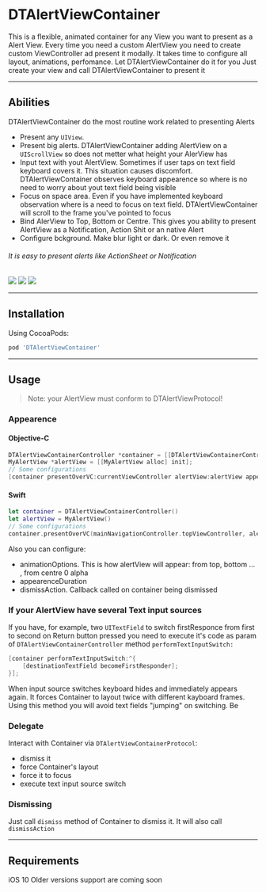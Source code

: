 # DTAlertViewContainer

This is a flexible, animated container for any View you want to present as a Alert View.
Every time you need a custom AlertView you need to create custom ViewController ad present it modally. 
It takes time to configure all layout, animations, perfomance. 
Let DTAlertViewContainer do it for you
Just create your view and call DTAlertViewContainer to present it

---
## Abilities
DTAlertViewContainer do the most routine work related to presenting Alerts
- Present any `UIView`. 
- Present big alerts. DTAlertViewContainer adding AlertView on a `UIScrollView` so does not metter what height your AlerView has
- Input text with yout AlertView. Sometimes if user taps on text field keyboard covers it. This situation causes discomfort. DTAlertViewContainer observes keyboard appearence so where is no need to worry about yout text field being visible
- Focus on space area. Even if you have implemented keyboard observation where is a need to focus on text field. DTAlertViewContainer will scroll to the frame you've pointed to focus
- Bind AlerView to Top, Bottom or Centre. This gives you ability to present AlertView as a Notification, Action Shit or an native Alert
- Configure bckground. Make blur light or dark. Or even remove it

###### It is easy to present alerts like ActionSheet or Notification

![](https://dl.dropboxusercontent.com/content_link/RNHiLOO8qm9erfScxFA0p2Y6SVoOYOCJXSIirnvRo7MBnl7rNTFYXUrdbYLDUyIP/file?dl=0&duc_id=q16kgmVNRrjazGi17N699zpTa6UGSWskqH1SMj5L2AfLoMvfGyJ85cXepE7mq7Fh&raw=1&size=2048x1536&size_mode=3)  ![](https://dl.dropboxusercontent.com/content_link/crLNvokJtDRhYYiZDEF5eBev40VdqLS31LzsoBh8GYidfmCs9pnwTZGyyop6isia/file?dl=0&duc_id=68eQDV3KFtYJwUbJM1cXQ2KG5j1GqDIh2rXexUjZvRMWBVCbmiIEyYnftDMY90JM&raw=1&size=2048x1536&size_mode=3) ![](https://dl.dropboxusercontent.com/content_link/t3Sj0b8MFSrF8vzhTGZeT11tw9NT8OLLPC3RL7tKfwMFR5nRifXp2U7I4eiE8b1Y/file?dl=0&duc_id=zAkIVNpXlfT9xihfxxubWWkUe6q5Qvz4gRGzxpa9mHobQFb5rcBI9QsUKJjj0hnY&raw=1&size=2048x1536&size_mode=3)

---
## Installation
Using CocoaPods:
```ruby
pod 'DTAlertViewContainer'
```

---
## Usage
> Note: your AlertView must conform to DTAlertViewProtocol!
### Appearence
#### Objective-C
```objective-c
DTAlertViewContainerController *container = [[DTAlertViewContainerController alloc] init];
MyAlertView *alertView = [[MyAlertView alloc] init];
// Some configurations
[container presentOverVC:currentViewController alertView:alertView appearenceAnimation:DTAlertViewContainerAppearenceTypeFromTop completion:nil];
```
#### Swift
```swift
let container = DTAlertViewContainerController()
let alertView = MyAlertView()
// Some configurations
container.presentOverVC(mainNavigationController.topViewController, alert: alertView, appearenceAnimation: .fromTop, completion: nil)
```
Also you can configure:
- animationOptions. This is how alertView will appear: from top, bottom ... , from centre 0 alpha
- appearenceDuration
- dismissAction. Callback called on container being dismissed
### If your AlertView have several Text input sources
If you have, for example, two `UITextField` to switch firstResponce from first to second on Return button pressed you need to execute it's code as param of `DTAlertViewContainerController` method `performTextInputSwitch:`
```objective-c
[container performTextInputSwitch:^{
    [destinationTextField becomeFirstResponder];
}];
```
When input source switches keyboard hides and immediately appears again. It forces Container to layout twice with different kayboard frames.
Using this method you will avoid text fields "jumping" on switching. Be
### Delegate
Interact with Container via `DTAlertViewContainerProtocol`:
- dismiss it
- force Container's layout
- force it to focus
- execute text input source switch
### Dismissing
Just call `dismiss` method of Container to dismiss it. 
It will also call `dismissAction`

---
## Requirements
iOS 10
Older versions support are coming soon
